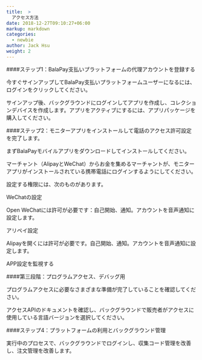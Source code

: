 ```yaml
---
title:  >
  アクセス方法
date: 2018-12-27T09:10:27+06:00
markup: markdown
categories: 
  - newbie
author: Jack Hsu
weight: 2
---
```

####ステップ1：BalaPay支払いプラットフォームの代理アカウントを登録する


今すぐサインアップしてBalaPay支払いプラットフォームユーザーになるには、ログインをクリックしてください。

サインアップ後、バックグラウンドにログインしてアプリを作成し、コレクションデバイスを作成します。アプリをアクティブにするには、アプリパッケージを購入してください。

####ステップ2：モニターアプリをインストールして電話のアクセス許可設定を完了します。

まずBalaPayモバイルアプリをダウンロードしてインストールしてください。

マーチャント（AlipayとWeChat）からお金を集めるマーチャントが、モニターアプリがインストールされている携帯電話にログインするようにしてください。

設定する権限には、次のものがあります。

WeChatの設定

Open WeChatには許可が必要です：自己開始、通知。アカウントを音声通知に設定します。

アリペイ設定

Alipayを開くには許可が必要です。自己開始、通知。アカウントを音声通知に設定します。

APP設定を監視する

####第三段階：プログラムアクセス、デバッグ用

プログラムアクセスに必要なさまざまな準備が完了していることを確認してください。

アクセスAPIのドキュメントを確認し、バックグラウンドで販売者がアクセスに使用している言語バージョンを選択してください。

####ステップ4：プラットフォームの利用とバックグラウンド管理

実行中のプロセスで、バックグラウンドでログインし、収集コード管理を改善し、注文管理を改善します。